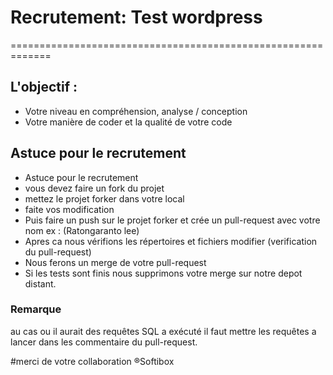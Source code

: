 # Recrutement: Test wordpress
=============================================================
## L'objectif :
* Votre niveau en compréhension, analyse / conception
* Votre manière de coder et la qualité de votre code

## Astuce pour le recrutement
* Astuce pour le recrutement
* vous devez faire un fork du projet
* mettez le projet forker dans votre local
* faite vos modification 
* Puis faire un push sur le projet forker et crée un pull-request avec votre nom ex : (Ratongaranto lee) 
* Apres ca nous vérifions les répertoires et fichiers modifier (verification du pull-request)
* Nous ferons un merge de votre pull-request
* Si les tests sont finis nous supprimons votre merge sur notre depot distant.

### Remarque
au cas ou il aurait des requêtes SQL a exécuté il faut mettre les requêtes a lancer dans les commentaire du pull-request.

#merci de votre collaboration ®Softibox
